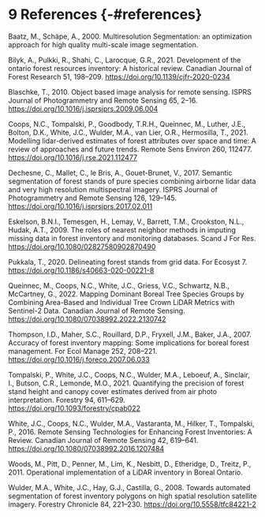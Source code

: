 # **9** References {-#references}

Baatz, M., Schäpe, A., 2000. Multiresolution Segmentation: an optimization approach for high quality multi-scale image segmentation.

Bilyk, A., Pulkki, R., Shahi, C., Larocque, G.R., 2021. Development of the ontario forest resources inventory: A historical review. Canadian Journal of Forest Research 51, 198–209. https://doi.org/10.1139/cjfr-2020-0234

Blaschke, T., 2010. Object based image analysis for remote sensing. ISPRS Journal of Photogrammetry and Remote Sensing 65, 2–16. https://doi.org/10.1016/j.isprsjprs.2009.06.004

Coops, N.C., Tompalski, P., Goodbody, T.R.H., Queinnec, M., Luther, J.E., Bolton, D.K., White, J.C., Wulder, M.A., van Lier, O.R., Hermosilla, T., 2021. Modelling lidar-derived estimates of forest attributes over space and time: A review of approaches and future trends. Remote Sens Environ 260, 112477. https://doi.org/10.1016/j.rse.2021.112477

Dechesne, C., Mallet, C., le Bris, A., Gouet-Brunet, V., 2017. Semantic segmentation of forest stands of pure species combining airborne lidar data and very high resolution multispectral imagery. ISPRS Journal of Photogrammetry and Remote Sensing 126, 129–145. https://doi.org/10.1016/j.isprsjprs.2017.02.011

Eskelson, B.N.I., Temesgen, H., Lemay, V., Barrett, T.M., Crookston, N.L., Hudak, A.T., 2009. The roles of nearest neighbor methods in imputing missing data in forest inventory and monitoring databases. Scand J For Res. https://doi.org/10.1080/02827580902870490

Pukkala, T., 2020. Delineating forest stands from grid data. For Ecosyst 7. https://doi.org/10.1186/s40663-020-00221-8

Queinnec, M., Coops, N.C., White, J.C., Griess, V.C., Schwartz, N.B., McCartney, G., 2022. Mapping Dominant Boreal Tree Species Groups by Combining Area-Based and Individual Tree Crown LiDAR Metrics with Sentinel-2 Data. Canadian Journal of Remote Sensing. https://doi.org/10.1080/07038992.2022.2130742

Thompson, I.D., Maher, S.C., Rouillard, D.P., Fryxell, J.M., Baker, J.A., 2007. Accuracy of forest inventory mapping: Some implications for boreal forest management. For Ecol Manage 252, 208–221. https://doi.org/10.1016/j.foreco.2007.06.033

Tompalski, P., White, J.C., Coops, N.C., Wulder, M.A., Leboeuf, A., Sinclair, I., Butson, C.R., Lemonde, M.O., 2021. Quantifying the precision of forest stand height and canopy cover estimates derived from air photo interpretation. Forestry 94, 611–629. https://doi.org/10.1093/forestry/cpab022

White, J.C., Coops, N.C., Wulder, M.A., Vastaranta, M., Hilker, T., Tompalski, P., 2016. Remote Sensing Technologies for Enhancing Forest Inventories: A Review. Canadian Journal of Remote Sensing 42, 619–641. https://doi.org/10.1080/07038992.2016.1207484

Woods, M., Pitt, D., Penner, M., Lim, K., Nesbitt, D., Etheridge, D., Treitz, P., 2011. Operational implementation of a LiDAR inventory in Boreal Ontario.

Wulder, M.A., White, J.C., Hay, G.J., Castilla, G., 2008. Towards automated segmentation of forest inventory polygons on high spatial resolution satellite imagery. Forestry Chronicle 84, 221–230. https://doi.org/10.5558/tfc84221-2
